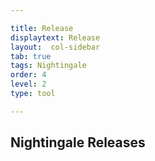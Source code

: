 ```yaml
---

title: Release
displaytext: Release
layout:  col-sidebar
tab: true
tags: Nightingale
order: 4
level: 2
type: tool

---
```

<h2>Nightingale Releases</h2>
<ul id="release-list"></ul>

<script>
fetch("https://api.github.com/repos/RAJANAGORI/Nightingale/releases")
  .then(response => response.json())
  .then(data => {
    let list = document.getElementById("release-list");
    data.forEach(release => {
      let li = document.createElement("li");
      li.innerHTML = `<a href="${release.html_url}">${release.tag_name}</a> - ${new Date(release.published_at).toDateString()}`;
      list.appendChild(li);
    });
  })
  .catch(error => console.error("Error fetching releases:", error));
</script>